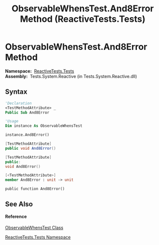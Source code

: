 ﻿---
title: ObservableWhensTest.And8Error Method  (ReactiveTests.Tests)
TOCTitle: And8Error Method
ms:assetid: M:ReactiveTests.Tests.ObservableWhensTest.And8Error
ms:mtpsurl: https://msdn.microsoft.com/en-us/library/reactivetests.tests.observablewhenstest.and8error(v=VS.103)
ms:contentKeyID: 36620772
ms.date: 06/28/2011
mtps_version: v=VS.103
f1_keywords:
- ReactiveTests.Tests.ObservableWhensTest.And8Error
dev_langs:
- CSharp
- JScript
- VB
- FSharp
- c++
---

# ObservableWhensTest.And8Error Method

**Namespace:**  [ReactiveTests.Tests](hh289046\(v=vs.103\).md)  
**Assembly:**  Tests.System.Reactive (in Tests.System.Reactive.dll)

## Syntax

``` vb
'Declaration
<TestMethodAttribute> _
Public Sub And8Error
```

``` vb
'Usage
Dim instance As ObservableWhensTest

instance.And8Error()
```

``` csharp
[TestMethodAttribute]
public void And8Error()
```

``` c++
[TestMethodAttribute]
public:
void And8Error()
```

``` fsharp
[<TestMethodAttribute>]
member And8Error : unit -> unit 
```

``` jscript
public function And8Error()
```

## See Also

#### Reference

[ObservableWhensTest Class](hh303102\(v=vs.103\).md)

[ReactiveTests.Tests Namespace](hh289046\(v=vs.103\).md)

